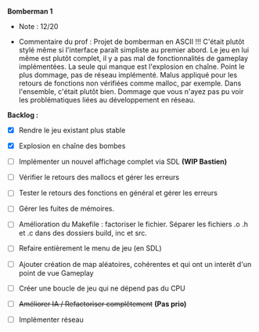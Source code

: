 **Bomberman 1**
- Note : 12/20

- Commentaire du prof :
Projet de bomberman en ASCII !!! C'était plutôt stylé même si l'interface paraît simpliste au premier abord. Le jeu en lui même est plutôt complet, il y a pas mal de fonctionnalités de gameplay implémentées. La seule qui manque est l'explosion en chaîne. Point le plus dommage, pas de réseau implémenté. Malus appliqué pour les retours de fonctions non vérifiées comme malloc, par exemple. Dans l'ensemble, c'était plutôt bien. Dommage que vous n'ayez pas pu voir les problématiques liées au développement en réseau.


**Backlog :**
- [x] Rendre le jeu existant plus stable
- [x] Explosion en chaîne des bombes
- [ ] Implémenter un nouvel affichage complet via SDL __(WIP Bastien)__
- [ ] Vérifier le retours des mallocs et gérer les erreurs
- [ ] Tester le retours des fonctions en général et gérer les erreurs
- [ ] Gérer les fuites de mémoires.
- [ ] Amélioration du Makefile : factoriser le fichier. Séparer les fichiers .o .h et .c dans des dossiers build, inc et src.
- [ ] Refaire entièrement le menu de jeu (en SDL)
- [ ] Ajouter création de map aléatoires, cohérentes et qui ont un interêt d'un point de vue Gameplay
- [ ] Créer une boucle de jeu qui ne dépend pas du CPU
- [ ] ~~Améliorer IA / Refactoriser complêtement~~ __(Pas prio)__
- [ ] Implémenter réseau

